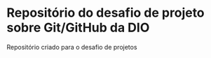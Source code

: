 # Repositório do desafio de projeto sobre Git/GitHub da DIO
Repositório criado para o desafio de projetos 

